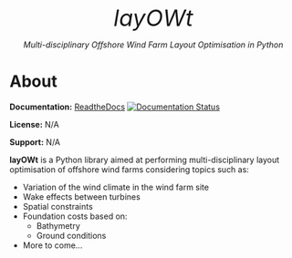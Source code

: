 <p align="center" style="font-size:40px; margin:0px 10px 0px 10px">
    <em>layOWt</em>
</p>
<p align="center">
    <em>Multi-disciplinary Offshore Wind Farm Layout Optimisation in Python</em>
</p>

# About

**Documentation:** [ReadtheDocs](https://layowt.readthedocs.io/en/latest/#)
[![Documentation Status](https://readthedocs.org/projects/layowt/badge/?version=latest)](https://layowt.readthedocs.io/en/latest/?badge=latest)

**License:** N/A

**Support:** N/A

**layOWt** is a Python library aimed at performing multi-disciplinary
layout optimisation of offshore wind farms considering topics such as:

- Variation of the wind climate in the wind farm site
- Wake effects between turbines
- Spatial constraints
- Foundation costs based on:
    - Bathymetry
    - Ground conditions
- More to come...